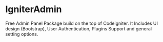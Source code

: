 # IgniterAdmin
Free Admin Panel Package build on the top of Codeigniter. It Includes UI design (Bootstrap), User Authentication, Plugins Support and general setting options.
